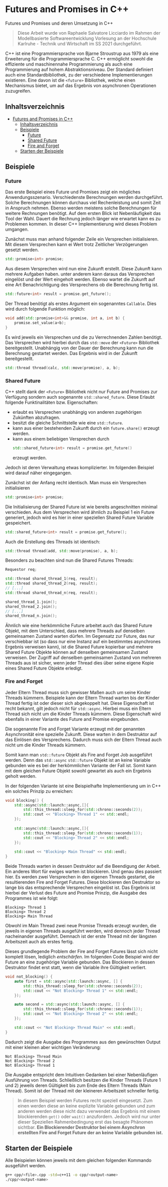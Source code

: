 # Futures and Promises in C++

Futures und Promises und deren Umsetzung in C++

<!--<img src="assets/../../assets/cpp.png"
     alt="C++ Logo"
     style="width:200px;height:200px;display:block; margin-left:auto; margin-right:auto;"/>-->

> Diese Arbeit wurde von Raphaele Salvatore Licciardo im Rahmen der Modellbasierte Softwareentwicklung Vorlesung an der Hochschule Karlruhe - Technik und Wirtschaft im SS 2021 durchgeführt.  

C++ ist eine Programmiersprache von Bjarne Stroustrup aus 1979 als eine Erweiterung für die Programmiersprache C. C++ ermöglicht sowohl die effiziente und maschinennahe Programmierung als auch eine Programmierung auf hohem Abstraktionsniveau. Der Standard definiert auch eine Standardbibliothek, zu der verschiedene Implementierungen existieren. Eine davon ist die `<future>` Bibliothek, welche einen Mechanismus bietet, um auf das Ergebnis von asynchronen Operationen zuzugreifen.
## Inhaltsverzeichnis

- [Futures and Promises in C++](#futures-and-promises-in-c)
  - [Inhaltsverzeichnis](#inhaltsverzeichnis)
  - [Beispiele](#beispiele)
    - [Future](#future)
    - [Shared Future](#shared-future)
    - [Fire and Forget](#fire-and-forget)
  - [Starten der Beispiele](#starten-der-beispiele)
## Beispiele 
### Future

Das erste Beispiel eines Future und Promises zeigt ein mögliches Anwendungsszenario. Verschiedenste Berechnungen werden durchgeführt. Solche Berechnungen können durchaus viel Rechenleistung und somit Zeit in Anspruch nehmen. Ebenso werden meistens solche Berechnungen für weitere Rechnungen benötigt. Auf dem ersten Blick ist Nebenläufigkeit das Tool der Wahl. Dauert die Rechnung jedoch länger wie erwartet kann es zu Problemen kommen. In dieser C++ Implementierung wird dieses Problem umgangen. 

Zunächst muss man anhand folgender Zeile ein Versprechen initialisieren. Mit diesem Versprechen kann ei Wert trotz Zeitlicher Verzögerungen gesetzt werden.

```cpp
std::promise<int> promise; 
```

Aus diesem Versprechen wird nun eine Zukunft erstellt. Diese Zukunft kann mehrere Aufgaben haben. unter anderem kann daraus das Versprechen eingelöst und der Wert eingeholt werden. Ebenso wartet die Zukunft auf eine Art Benachrichtigung des Versprechens ob die Berechnung fertig ist. 

```cpp
std::future<int> result = promise.get_future();
```

Der Thread benötigt als erstes Argument ein sogenanntes `Callable`. Dies wird durch folgende Funktion möglich: 

```cpp
void add(std::promise<int>&& promise, int a, int b) {
    promise.set_value(a+b);
}
```
Es wird jeweils ein Versprechen und die zu Verrechnenden Zahlen benötigt. Das Versprechen wird hierbei durch das `std::move` der `<Future>` Bibliothek bereitgestellt. Unabhängig von der Dauer der Berechnung kann nun die Berechnung gestartet werden. Das Ergebnis wird in der Zukunft bereitgestellt. 

```cpp
std::thread thread(calc, std::move(promise), a, b);
```

### Shared Future
     
C++ stellt dank der `<Future>` Bibliothek nicht nur Future and Promises zur Verfügung sondern auch sogenannte `std::shared_future`. Diese Erlaubt folgende Funktinalitäten bzw. Eigenschaften:
- erlaubt es Versprechen unabhängig von anderen zugehörigen Zukünften abzufragen. 
- besitzt die gleiche Schnittstelle wie eine `std::future`.
- kann aus einer bestehenden Zukunft durch ein `future.share()` erzeugt werden.
- kann aus einem beliebigen Versprechen durch 
  ```cpp
  std::shared_future<int> result = promise.get_future()
  ```
  erzeugt werden.

Jedoch ist deren Verwaltung etwas komplizierter. Im folgenden Beispiel wird darauf näher eingegangen.

Zunächst ist der Anfang recht identisch. Man muss ein Versprechen initialisieren

```cpp
std::promise<int> promise; 
```

Die Initialisierung der Shared Future ist wie bereits angeschnitten minimal verschieden. Aus dem Versprechen wird ähnlich zu Beispiel 1 ein Future generiert, jedoch wird es hier in einer speziellen Shared Future Variable gespeichert.

```cpp
std::shared_future<int> result = promise.get_future();
```

Auch die Erstellung des Threads ist identisch: 

```cpp
std::thread thread(add, std::move(promise), a, b);
```

Besonders zu beachten sind nun die Shared Futures Threads: 

```cpp
Requestor req; 

std::thread shared_thread_1(req, result);
std::thread shared_thread_2(req, result);
// [...]
std::thread shared_thread_n(req, result);

shared_thread_1.join();
shared_thread_2.join();
// [...]
shared_thread_n.join();
```

Ähnlich wie eine herkömmliche Future arbeitet auch das Shared Future Objekt, mit dem Unterschied, dass mehrere Threads auf denselben gemeinsamen Zustand warten dürfen. Im Gegensatz zur Future, das nur verschiebbar ist (so dass nur eine Instanz auf ein bestimmtes asynchrones Ergebnis verweisen kann), ist die Shared Future kopierbar und mehrere Shared Future Objekte können auf denselben gemeinsamen Zustand verweisen. Der Zugriff auf denselben gemeinsamen Zustand von mehreren Threads aus ist sicher, wenn jeder Thread dies über seine eigene Kopie eines Shared Future Objekte erledigt.

### Fire and Forget 

Jeder Eltern Thread muss sich gewisser Maßen auch um seine Kinder Threads kümmern. Beispiele kann der Eltern Thread warten bis der Kinder Thread fertig ist oder dieser sich abgekoppelt hat. Diese Eigenschaft ist recht bekannt, gilt jedoch nicht für `std::async`. Hierbei muss ein Eltern Thread sich nicht um die Kinder Threads kümmern. Diese Eigenschaft wird ebenfalls in einer Variante des Future and Promise eingebunden. 

Die sogenannte Fire and Forget Variante erzeugt mit der genannten Asynchronität eine spezielle Zukunft. Diese warten in dem Destruktor auf das Einlösen des Versprechens. Dadurch muss sich der Eltern Thread auch nicht um die Kinder Threads kümmern. 

Somit kann man `std::future` Objekt als Fire and Forget Job ausgeführt werden. Denn das `std::async` `std::future` Objekt ist an keine Variable gebunden wie es bei der herkömmlichen Variante der Fall ist. Somit kann mit dem gleichen Future Objekt sowohl gewartet als auch ein Ergebnis geholt werden. 

In der folgenden Variante ist eine Beispielhafte Implementierung um in C++ ein solches Prinzip zu erreichen:

```cpp
void blocking() {
    std::async(std::launch::async,[]{
        std::this_thread::sleep_for(std::chrono::seconds(2));
        std::cout << "Blocking> Thread 1" << std::endl;
    });
    
    std::async(std::launch::async,[]{
        std::this_thread::sleep_for(std::chrono::seconds(1));  
        std::cout << "Blocking> Thread 2" << std::endl;
    });
  
    std::cout << "Blocking> Main Thread" << std::endl;  
}
```

Beide Threads warten in dessen Destruktor auf die Beendigung der Arbeit. Ein anderes Wort für ewiges warten ist blockieren. Und genau dies passiert hier. Es werden zwei Versprechen in den eigenen Threads gestartet, die resultierenden Fire and Forget Futures. Diese blockieren den Destruktor so lange bis das entsprechende Versprechen eingelöst ist. Das Ergebnis ist hierbei der Verlust des Future and Promise Prinzip, die Ausgabe des Programmes ist wie folgt: 

```
Blocking> Thread 1
Blocking> Thread 2
Blocking> Main Thread
```

Obwohl im Main Thread zwei neue Promise Threads erzeugt wurden, die jeweils in eigenen Threads ausgeführt werden, wird dennoch jeder Thread nacheinander ausgeführt. Demnach ist der erste Thread mit der längsten Arbeitszeit auch als erstes fertig. 

Dieses grundlegende Problem der Fire and Forget Futures lässt sich nicht komplett lösen, lediglich *entschärfen*. Im folgenden Code Beispiel wird der Future an eine zugehörige Variable gebunden. Das Blockieren in dessen Destruktor findet erst statt, wenn die Variable ihre Gültigkeit verliert. 

```cpp
void not_blocking() {
    auto first = std::async(std::launch::async, [] {
        std::this_thread::sleep_for(std::chrono::seconds(2));
        std::cout << "Not Blocking> Thread 1" << std::endl;
    });

    auto second = std::async(std::launch::async, [] {
        std::this_thread::sleep_for(std::chrono::seconds(1));  
        std::cout << "Not Blocking> Thread 2" << std::endl; 
    });

    std::cout << "Not Blocking> Thread Main" << std::endl;
}
```

Dadurch zeigt die Ausgabe des Programmes aus den gewünschten Output mit einer kleinen aber wichtigen Veränderung:

```
Not Blocking> Thread Main
Not Blocking> Thread 2
Not Blocking> Thread 1
```

Die Ausgabe entspricht dem Intuitiven Gedanken bei einer Nebenläufigen Ausführung von Threads. Schließlich besitzen die Kinder Threads (Future 1 und 2) jeweils deren Gültigkeit bis zum Ende des Eltern Threads (Main Thread). Somit ist der Thread mit der kleineren Arbeitszeit schneller fertig. 

> In diesem Beispiel werden Futures recht speziell eingesetzt. Zum einen werden diese an keine explizite Variable gebunden und zum anderen werden diese nicht dazu verwendet das Ergebnis mit einem blockierenden `get()` oder `wait()` anzufordern. Jedoch wird nur unter dieser Speziellen Rahmenbedingung erst das besagte Phänomen sichtbar. **Ein Blockierender Destruktor bei einem Asynchron erstellten Fire and Forget Future der an keine Variable gebunden ist.**

## Starten der Beispiele

Alle Beispielen können jeweils mit dem gleichen folgenden Kommando ausgeführt werden.

```bash
g++ cpp/<file>.cpp -std=c++11 -o cpp/<output-name>
./cpp/<output-name>
```



